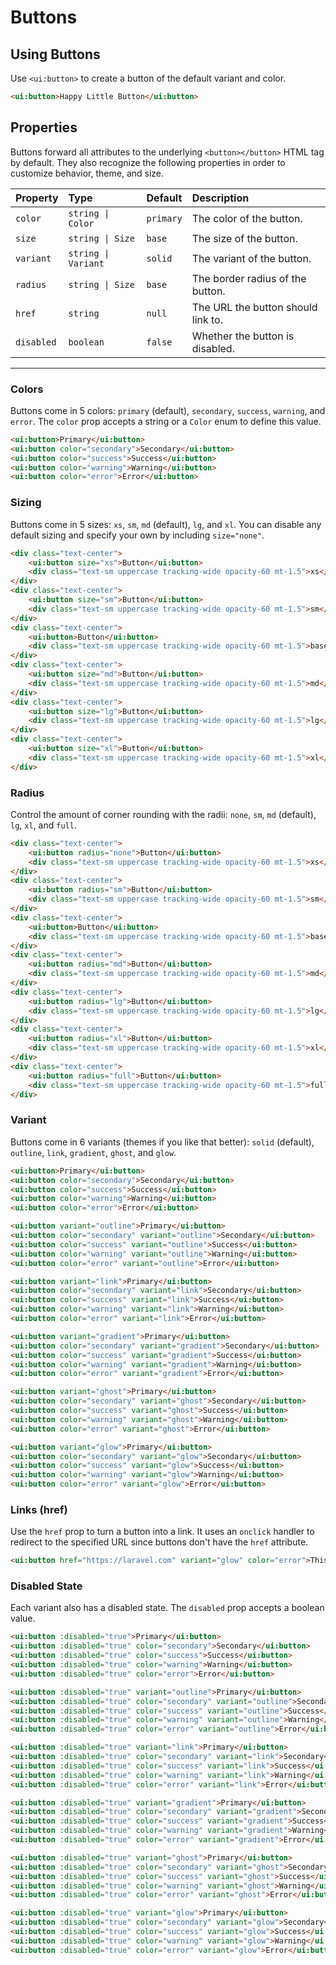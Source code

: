 # Buttons

## Using Buttons

Use `<ui:button>` to create a button of the default variant and color.

```html +demo title={Using Buttons} previewClasses={py-8 flex items-center justify-center}
<ui:button>Happy Little Button</ui:button>
```

## Properties

Buttons forward all attributes to the underlying `<button></button>` HTML tag by default. They also recognize the following properties in order to customize behavior, theme, and size.

| Property | Type | Default | Description |
|:---|:---|:---|:---|
| `color` | `string \| Color` | `primary` | The color of the button. |
| `size` | `string \| Size` | `base` | The size of the button. |
| `variant` | `string \| Variant` | `solid` | The variant of the button. |
| `radius` | `string \| Size` | `base` | The border radius of the button. |
| `href` | `string` | `null` | The URL the button should link to. |
| `disabled` | `boolean` | `false` | Whether the button is disabled. |

---

### Colors
Buttons come in 5 colors: `primary` (default), `secondary`, `success`, `warning`, and `error`.
The `color` prop accepts a string or a `Color` enum to define this value.

```html +demo title={Simple Buttons} previewClasses={grid gap-5 grid-cols-1 sm:grid-cols-2 md:grid-cols-5 items-end justify-center py-12}
<ui:button>Primary</ui:button>
<ui:button color="secondary">Secondary</ui:button>
<ui:button color="success">Success</ui:button>
<ui:button color="warning">Warning</ui:button>
<ui:button color="error">Error</ui:button>
```

### Sizing
Buttons come in 5 sizes: `xs`, `sm`, `md` (default), `lg`, and `xl`. You can
disable any default sizing and specify your own by including `size="none"`.

```html +demo title={Button Sizing} previewClasses={flex space-x-5 items-end justify-center py-12}
<div class="text-center">
    <ui:button size="xs">Button</ui:button>
    <div class="text-sm uppercase tracking-wide opacity-60 mt-1.5">xs</div>
</div>
<div class="text-center">
    <ui:button size="sm">Button</ui:button>
    <div class="text-sm uppercase tracking-wide opacity-60 mt-1.5">sm</div>
</div>
<div class="text-center">
    <ui:button>Button</ui:button>
    <div class="text-sm uppercase tracking-wide opacity-60 mt-1.5">base</div>
</div>
<div class="text-center">
    <ui:button size="md">Button</ui:button>
    <div class="text-sm uppercase tracking-wide opacity-60 mt-1.5">md</div>
</div>
<div class="text-center">
    <ui:button size="lg">Button</ui:button>
    <div class="text-sm uppercase tracking-wide opacity-60 mt-1.5">lg</div>
</div>
<div class="text-center">
    <ui:button size="xl">Button</ui:button>
    <div class="text-sm uppercase tracking-wide opacity-60 mt-1.5">xl</div>
</div>
```

### Radius

Control the amount of corner rounding with the radii: `none`, `sm`, `md` (default), `lg`, `xl`, and `full`.

```html +demo title={Button Sizing} previewClasses={flex space-x-5 items-end justify-center py-12}
<div class="text-center">
    <ui:button radius="none">Button</ui:button>
    <div class="text-sm uppercase tracking-wide opacity-60 mt-1.5">xs</div>
</div>
<div class="text-center">
    <ui:button radius="sm">Button</ui:button>
    <div class="text-sm uppercase tracking-wide opacity-60 mt-1.5">sm</div>
</div>
<div class="text-center">
    <ui:button>Button</ui:button>
    <div class="text-sm uppercase tracking-wide opacity-60 mt-1.5">base</div>
</div>
<div class="text-center">
    <ui:button radius="md">Button</ui:button>
    <div class="text-sm uppercase tracking-wide opacity-60 mt-1.5">md</div>
</div>
<div class="text-center">
    <ui:button radius="lg">Button</ui:button>
    <div class="text-sm uppercase tracking-wide opacity-60 mt-1.5">lg</div>
</div>
<div class="text-center">
    <ui:button radius="xl">Button</ui:button>
    <div class="text-sm uppercase tracking-wide opacity-60 mt-1.5">xl</div>
</div>
<div class="text-center">
    <ui:button radius="full">Button</ui:button>
    <div class="text-sm uppercase tracking-wide opacity-60 mt-1.5">full</div>
</div>
```


### Variant
Buttons come in 6 variants (themes if you like that better): `solid` (default), `outline`, `link`, `gradient`, `ghost`, and `glow`.

```html +demo title={Solid Variant} previewClasses={grid gap-5 grid-cols-1 sm:grid-cols-2 md:grid-cols-5 items-end justify-center py-12}
<ui:button>Primary</ui:button>
<ui:button color="secondary">Secondary</ui:button>
<ui:button color="success">Success</ui:button>
<ui:button color="warning">Warning</ui:button>
<ui:button color="error">Error</ui:button>
```

```html +demo title={Outline Variant} previewClasses={grid gap-5 grid-cols-1 sm:grid-cols-2 md:grid-cols-5 items-end justify-center py-12}
<ui:button variant="outline">Primary</ui:button>
<ui:button color="secondary" variant="outline">Secondary</ui:button>
<ui:button color="success" variant="outline">Success</ui:button>
<ui:button color="warning" variant="outline">Warning</ui:button>
<ui:button color="error" variant="outline">Error</ui:button>
```

```html +demo title={Link Variant} previewClasses={grid gap-5 grid-cols-1 sm:grid-cols-2 md:grid-cols-5 items-end justify-center py-12}
<ui:button variant="link">Primary</ui:button>
<ui:button color="secondary" variant="link">Secondary</ui:button>
<ui:button color="success" variant="link">Success</ui:button>
<ui:button color="warning" variant="link">Warning</ui:button>
<ui:button color="error" variant="link">Error</ui:button>
```

```html +demo title={Gradient Variant} previewClasses={grid gap-5 grid-cols-1 sm:grid-cols-2 md:grid-cols-5 items-end justify-center py-12}
<ui:button variant="gradient">Primary</ui:button>
<ui:button color="secondary" variant="gradient">Secondary</ui:button>
<ui:button color="success" variant="gradient">Success</ui:button>
<ui:button color="warning" variant="gradient">Warning</ui:button>
<ui:button color="error" variant="gradient">Error</ui:button>
```

```html +demo title={Ghost Variant} previewClasses={grid gap-5 grid-cols-1 sm:grid-cols-2 md:grid-cols-5 items-end justify-center py-12}
<ui:button variant="ghost">Primary</ui:button>
<ui:button color="secondary" variant="ghost">Secondary</ui:button>
<ui:button color="success" variant="ghost">Success</ui:button>
<ui:button color="warning" variant="ghost">Warning</ui:button>
<ui:button color="error" variant="ghost">Error</ui:button>
```

```html +demo title={Glow Variant} previewClasses={grid gap-5 grid-cols-1 sm:grid-cols-2 md:grid-cols-5 items-end justify-center py-12}
<ui:button variant="glow">Primary</ui:button>
<ui:button color="secondary" variant="glow">Secondary</ui:button>
<ui:button color="success" variant="glow">Success</ui:button>
<ui:button color="warning" variant="glow">Warning</ui:button>
<ui:button color="error" variant="glow">Error</ui:button>
```

### Links (href)
Use the `href` prop to turn a button into a link. It uses an `onclick` handler to redirect to the specified URL since buttons don't have the `href` attribute.

```html +demo title={Buttons as Links} previewClasses={flex items-center justify-center py-6}
<ui:button href="https://laravel.com" variant="glow" color="error">This Button Links to the Laravel Docs</ui:button>
```

### Disabled State
Each variant also has a disabled state. The `disabled` prop accepts a boolean value.

```html +demo title={Solid Variant (Disabled)} previewClasses={grid gap-5 grid-cols-1 sm:grid-cols-2 md:grid-cols-5 items-end justify-center py-12}
<ui:button :disabled="true">Primary</ui:button>
<ui:button :disabled="true" color="secondary">Secondary</ui:button>
<ui:button :disabled="true" color="success">Success</ui:button>
<ui:button :disabled="true" color="warning">Warning</ui:button>
<ui:button :disabled="true" color="error">Error</ui:button>
```

```html +demo title={Outline Variant (Disabled)} previewClasses={grid gap-5 grid-cols-1 sm:grid-cols-2 md:grid-cols-5 items-end justify-center py-12}
<ui:button :disabled="true" variant="outline">Primary</ui:button>
<ui:button :disabled="true" color="secondary" variant="outline">Secondary</ui:button>
<ui:button :disabled="true" color="success" variant="outline">Success</ui:button>
<ui:button :disabled="true" color="warning" variant="outline">Warning</ui:button>
<ui:button :disabled="true" color="error" variant="outline">Error</ui:button>
```

```html +demo title={Link Variant (Disabled)} previewClasses={grid gap-5 grid-cols-1 sm:grid-cols-2 md:grid-cols-5 items-end justify-center py-12}
<ui:button :disabled="true" variant="link">Primary</ui:button>
<ui:button :disabled="true" color="secondary" variant="link">Secondary</ui:button>
<ui:button :disabled="true" color="success" variant="link">Success</ui:button>
<ui:button :disabled="true" color="warning" variant="link">Warning</ui:button>
<ui:button :disabled="true" color="error" variant="link">Error</ui:button>
```

```html +demo title={Gradient Variant (Disabled)} previewClasses={grid gap-5 grid-cols-1 sm:grid-cols-2 md:grid-cols-5 items-end justify-center py-12}
<ui:button :disabled="true" variant="gradient">Primary</ui:button>
<ui:button :disabled="true" color="secondary" variant="gradient">Secondary</ui:button>
<ui:button :disabled="true" color="success" variant="gradient">Success</ui:button>
<ui:button :disabled="true" color="warning" variant="gradient">Warning</ui:button>
<ui:button :disabled="true" color="error" variant="gradient">Error</ui:button>
```

```html +demo title={Ghost Variant (Disabled)} previewClasses={grid gap-5 grid-cols-1 sm:grid-cols-2 md:grid-cols-5 items-end justify-center py-12}
<ui:button :disabled="true" variant="ghost">Primary</ui:button>
<ui:button :disabled="true" color="secondary" variant="ghost">Secondary</ui:button>
<ui:button :disabled="true" color="success" variant="ghost">Success</ui:button>
<ui:button :disabled="true" color="warning" variant="ghost">Warning</ui:button>
<ui:button :disabled="true" color="error" variant="ghost">Error</ui:button>
```

```html +demo title={Glow Variant (Disabled)} previewClasses={grid gap-5 grid-cols-1 sm:grid-cols-2 md:grid-cols-5 items-end justify-center py-12}
<ui:button :disabled="true" variant="glow">Primary</ui:button>
<ui:button :disabled="true" color="secondary" variant="glow">Secondary</ui:button>
<ui:button :disabled="true" color="success" variant="glow">Success</ui:button>
<ui:button :disabled="true" color="warning" variant="glow">Warning</ui:button>
<ui:button :disabled="true" color="error" variant="glow">Error</ui:button>
```

